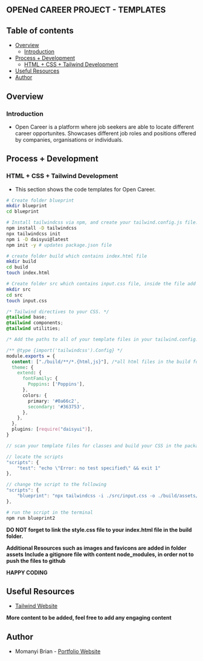 ## OPENed CAREER PROJECT - TEMPLATES

## Table of contents

- [Overview](#overview)
    - [Introduction](#introduction)
- [Process + Development](#process-+-development)
    - [HTML + CSS + Tailwind Development](#html-+-css+-tailwind-development)
- [Useful Resources](#useful-resources)
- [Author](#author)

## Overview

### Introduction
- Open Career is a platform where job seekers are able to locate different career opportunites. Showcases different job roles and positions offered by companies, organisations or individuals.

## Process + Development

### HTML + CSS + Tailwind Development
- This section shows the code templates for Open Career.

```bash
# Create folder blueprint
mkdir blueprint
cd blueprint

# Install tailwindcss via npm, and create your tailwind.config.js file.
npm install -D tailwindcss
npx tailwindcss init
npm i -D daisyui@latest
npm init -y # updates package.json file
```

```bash
# create folder build which contains index.html file
mkdir build
cd build
touch index.html
```

```bash
# Create folder src which contains input.css file, inside the file add Tailwind directives to your CSS.
mkdir src
cd src
touch input.css
```

```css
/* Tailwind directives to your CSS. */
@tailwind base;
@tailwind components;
@tailwind utilities;
```

```css
/* Add the paths to all of your template files in your tailwind.config.js file. */

/** @type {import('tailwindcss').Config} */
module.exports = {
  content: ["./build/**/*.{html,js}"], /*all html files in the build folder*/
  theme: {
    extend: {
      fontFamily: {
        Poppins: ['Poppins'],
      },
      colors: {
        primary: '#0a66c2',
        secondary: '#363753',
      },
    },
  },
  plugins: [require("daisyui")],
}
```

```js
// scan your template files for classes and build your CSS in the package.json file.

// locate the scripts
"scripts": {
    "test": "echo \"Error: no test specified\" && exit 1"
},

// change the script to the following
"scripts": {
    "blueprint": "npx tailwindcss -i ./src/input.css -o ./build/assets/css/style.css --watch"
},
```

```bash
# run the script in the terminal
npm run blueprint2
```

**DO NOT forget to link the style.css file to your index.html file in the build folder.**

**Additional Resources such as images and favicons are added in folder assets**
**Include a gitignore file with content node_modules, in order not to push the files to github**

**HAPPY CODING**

## Useful Resources
- [Tailwind Website](https://tailwindcss.com/)

**More content to be added, feel free to add any engaging content**

## Author

- Momanyi Brian - [Portfolio Website](https://portfolio-momanyi-brian.vercel.app)